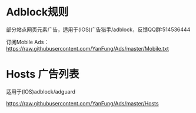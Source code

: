 # Adblock规则

部分站点网页元素广告，适用于(IOS)广告猎手/adblock，反馈QQ群:514536444

订阅Mobile Ads：https://raw.githubusercontent.com/YanFung/Ads/master/Mobile.txt

# Hosts 广告列表

适用于(IOS)adblock/adguard

https://raw.githubusercontent.com/YanFung/Ads/master/Hosts

